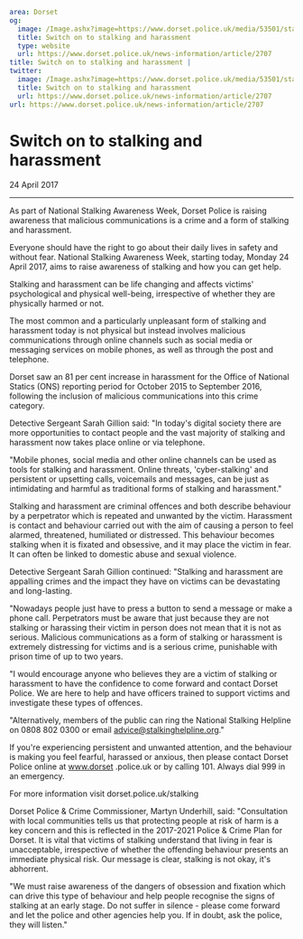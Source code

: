 ```yaml
area: Dorset
og:
  image: /Image.ashx?image=https://www.dorset.police.uk/media/53501/stalking-matters-round-logo-with-text.jpg&amp;amp;width=150
  title: Switch on to stalking and harassment
  type: website
  url: https://www.dorset.police.uk/news-information/article/2707
title: Switch on to stalking and harassment |
twitter:
  image: /Image.ashx?image=https://www.dorset.police.uk/media/53501/stalking-matters-round-logo-with-text.jpg&amp;amp;width=150
  title: Switch on to stalking and harassment
  url: https://www.dorset.police.uk/news-information/article/2707
url: https://www.dorset.police.uk/news-information/article/2707
```

# Switch on to stalking and harassment

24 April 2017

* * *

As part of National Stalking Awareness Week, Dorset Police is raising awareness that malicious communications is a crime and a form of stalking and harassment.

Everyone should have the right to go about their daily lives in safety and without fear. National Stalking Awareness Week, starting today, Monday 24 April 2017, aims to raise awareness of stalking and how you can get help.

Stalking and harassment can be life changing and affects victims' psychological and physical well-being, irrespective of whether they are physically harmed or not.

The most common and a particularly unpleasant form of stalking and harassment today is not physical but instead involves malicious communications through online channels such as social media or messaging services on mobile phones, as well as through the post and telephone.

Dorset saw an 81 per cent increase in harassment for the Office of National Statics (ONS) reporting period for October 2015 to September 2016, following the inclusion of malicious communications into this crime category.

Detective Sergeant Sarah Gillion said: "In today's digital society there are more opportunities to contact people and the vast majority of stalking and harassment now takes place online or via telephone.

"Mobile phones, social media and other online channels can be used as tools for stalking and harassment. Online threats, 'cyber-stalking' and persistent or upsetting calls, voicemails and messages, can be just as intimidating and harmful as traditional forms of stalking and harassment."

Stalking and harassment are criminal offences and both describe behaviour by a perpetrator which is repeated and unwanted by the victim. Harassment is contact and behaviour carried out with the aim of causing a person to feel alarmed, threatened, humiliated or distressed. This behaviour becomes stalking when it is fixated and obsessive, and it may place the victim in fear. It can often be linked to domestic abuse and sexual violence.

Detective Sergeant Sarah Gillion continued: "Stalking and harassment are appalling crimes and the impact they have on victims can be devastating and long-lasting.

"Nowadays people just have to press a button to send a message or make a phone call. Perpetrators must be aware that just because they are not stalking or harassing their victim in person does not mean that it is not as serious. Malicious communications as a form of stalking or harassment is extremely distressing for victims and is a serious crime, punishable with prison time of up to two years.

"I would encourage anyone who believes they are a victim of stalking or harassment to have the confidence to come forward and contact Dorset Police. We are here to help and have officers trained to support victims and investigate these types of offences.

"Alternatively, members of the public can ring the National Stalking Helpline on 0808 802 0300 or email advice@stalkinghelpline.org."

If you're experiencing persistent and unwanted attention, and the behaviour is making you feel fearful, harassed or anxious, then please contact Dorset Police online at www.dorset .police.uk or by calling 101. Always dial 999 in an emergency.

For more information visit dorset.police.uk/stalking

Dorset Police & Crime Commissioner, Martyn Underhill, said: "Consultation with local communities tells us that protecting people at risk of harm is a key concern and this is reflected in the 2017-2021 Police & Crime Plan for Dorset. It is vital that victims of stalking understand that living in fear is unacceptable, irrespective of whether the offending behaviour presents an immediate physical risk. Our message is clear, stalking is not okay, it's abhorrent.

"We must raise awareness of the dangers of obsession and fixation which can drive this type of behaviour and help people recognise the signs of stalking at an early stage. Do not suffer in silence - please come forward and let the police and other agencies help you. If in doubt, ask the police, they will listen."
